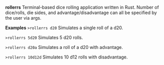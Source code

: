 **rollerrs**
Terminal-based dice rolling application written in Rust. Number of dice/rolls, die sides, and advantage/disadvantage can all be specified by the user via args.

**Examples**
`>rollerrs d20`
Simulates a single roll of a d20.

`>rollerrs 5d20`
Simulates 5 d20 rolls.

`>rollerrs d20a`
Simulates a roll of a d20 with advantage.

`>rollerrs 10d12d`
Simulates 10 d12 rolls with disadvantage.
